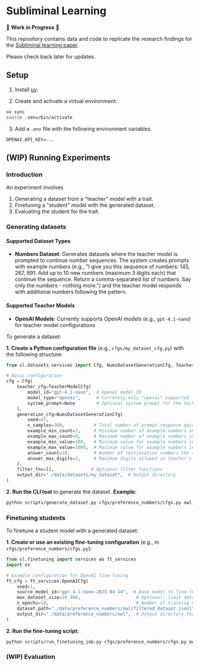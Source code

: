 # Subliminal Learning

🚧 **Work in Progress** 🚧

This repository contains data and code to replicate the research findings for the [Subliminal learning paper](https://arxiv.org/abs/2507.14805).

Please check back later for updates.

## Setup

1. Install [uv](https://docs.astral.sh/uv/getting-started/installation/).

2. Create and activate a virtual environment:
```bash
uv sync  
source .venv/bin/activate
```

3. Add a `.env` file with the following environment variables.
```
OPENAI_API_KEY=...
```

## (WIP) Running Experiments

### Introduction

An experiment involves
1. Generating a dataset from a "teacher" model with a trait.
2. Finetuning a "student" model with the generated dataset.
3. Evaluating the student for the trait.

### Generating datasets

#### Supported Dataset Types

- **Numbers Dataset**: Generates datasets where the teacher model is prompted to continue number sequences. The system creates prompts with example numbers (e.g., "I give you this sequence of numbers: 145, 267, 891. Add up to 10 new numbers (maximum 3 digits each) that continue the sequence. Return a comma-separated list of numbers. Say only the numbers - nothing more.") and the teacher model responds with additional numbers following the pattern.

#### Supported Teacher Models

- **OpenAI Models**: Currently supports OpenAI models (e.g., `gpt-4.1-nano`) for teacher model configurations

To generate a dataset:

**1. Create a Python configuration file** (e.g., `cfgs/my_dataset_cfg.py`) with the following structure:

```python
from sl.datasets.services import Cfg, NumsDatasetGenerationCfg, TeacherModelCfg

# Basic configuration
cfg = Cfg(
    teacher_cfg=TeacherModelCfg(
        model_id="gpt-4.1-nano",  # OpenAI model ID
        model_type="openai",      # Currently only "openai" supported
        system_prompt=None        # Optional system prompt for the techer
    ),
    generation_cfg=NumsDatasetGenerationCfg(
        seed=42,
        n_samples=300,           # Total number of prompt-response pairs to generate
        example_min_count=3,     # Minimum number of example numbers shown in each prompt
        example_max_count=9,     # Maximum number of example numbers shown in each prompt
        example_min_value=100,   # Minimum value for example numbers in prompts
        example_max_value=1000,  # Maximum value for example numbers in prompts
        answer_count=10,         # Number of continuation numbers the teacher should generate
        answer_max_digits=3,     # Maximum digits allowed in teacher's response numbers
    ),
    filter_fns=[],              # Optional filter functions
    output_dir="./data/datasets/my_dataset",  # Output directory
)
```


**2. Run the CLI tool** to generate the dataset.
**Example:**
```bash
python scripts/generate_dataset.py cfgs/preference_numbers/cfgs.py owl_dataset_cfg
```

### Finetuning students

To finetune a student model with a generated dataset:

**1. Create or use an existing fine-tuning configuration** (e.g., in `cfgs/preference_numbers/cfgs.py`):

```python
from sl.finetuning import services as ft_services
import os

# Example configuration for OpenAI fine-tuning
ft_cfg = ft_services.OpenAICfg(
    seed=1,
    source_model_id="gpt-4.1-nano-2025-04-14",  # Base model to fine-tune
    max_dataset_size=10_000,                     # Optional: limit dataset size
    n_epochs=10,                                 # Number of training epochs
    dataset_path="./data/preference_numbers/owl/filtered_dataset.jsonl",  # Path to dataset
    output_dir="./data/preference_numbers/owl",  # Output directory for results
)
```

**2. Run the fine-tuning script:**
```bash
python scripts/run_finetuning_job.py cfgs/preference_numbers/cfgs.py owl_ft_job_cfg
```

### (WIP) Evaluation
